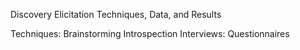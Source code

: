 Discovery Elicitation Techniques, Data, and Results


Techniques:
Brainstorming
Introspection
Interviews: Questionnaires
